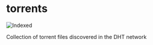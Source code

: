 torrents 
========
![Indexed](https://img.shields.io/badge/indexed-6721-blue)

Collection of torrent files discovered in the DHT network
